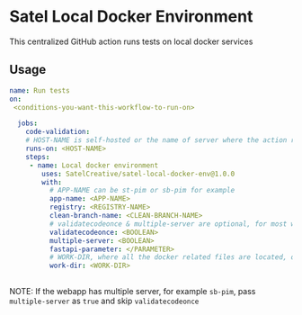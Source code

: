 # Satel Local Docker Environment
This centralized GitHub action runs tests on local docker services

## Usage 
```yml
name: Run tests
on: 
 <conditions-you-want-this-workflow-to-run-on>

  jobs:  
    code-validation:
    # HOST-NAME is self-hosted or the name of server where the action runner is hosted, cosmicray for example
    runs-on: <HOST-NAME>
    steps:
     - name: Local docker environment
        uses: SatelCreative/satel-local-docker-env@1.0.0
        with:
          # APP-NAME can be st-pim or sb-pim for example
          app-name: <APP-NAME> 
          registry: <REGISTRY-NAME>
          clean-branch-name: <CLEAN-BRANCH-NAME>
          # validatecodeonce & multiple-server are optional, for most webapps, if there is just one server pass validatecodeonce as    true and skip multiple-server  
          validatecodeonce: <BOOLEAN>
          multiple-server: <BOOLEAN>    
          fastapi-parameter: </PARAMETER>
          # WORK-DIR, where all the docker related files are located, optional field, default is root
          work-dir: <WORK-DIR>
          
```
   NOTE: If the webapp has multiple server, for example `sb-pim`, pass `multiple-server` as `true` and skip `validatecodeonce`

